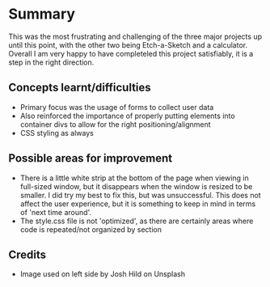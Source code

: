 # Summary
This was the most frustrating and challenging of the three major projects up until this point, with the other two being Etch-a-Sketch and a calculator. Overall I am very happy to have completeled this project satisfiably, it is a step in the right direction.

## Concepts learnt/difficulties
- Primary focus was the usage of forms to collect user data
- Also reinforced the importance of properly putting elements into container divs to allow for the right positioning/alignment
- CSS styling as always

## Possible areas for improvement
- There is a little white strip at the bottom of the page when viewing in full-sized window, but it disappears when the window is resized to be smaller. I did try my best to fix this, but was unsuccessful. This does not affect the user experience, but it is something to keep in mind in terms of 'next time around'.
- The style.css file is not 'optimized', as there are certainly areas where code is repeated/not organized by section

## Credits
- Image used on left side by Josh Hild on Unsplash